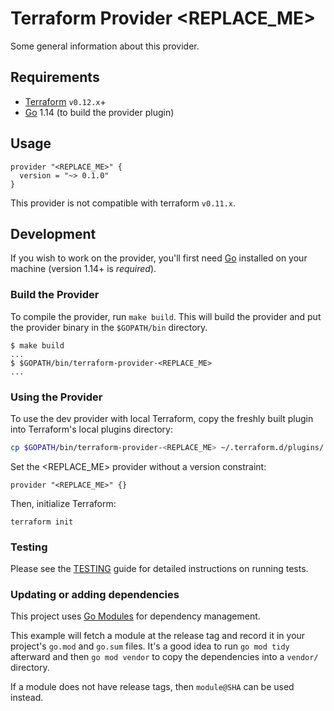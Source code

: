 Terraform Provider <REPLACE_ME>
=========================

Some general information about this provider.

Requirements
------------

- [Terraform](https://www.terraform.io/downloads.html) `v0.12.x`+
- [Go](https://golang.org/doc/install) 1.14 (to build the provider plugin)

Usage
-----

```hcl
provider "<REPLACE_ME>" {
  version = "~> 0.1.0"
}
```

This provider is not compatible with terraform `v0.11.x`.

Development
-----------

If you wish to work on the provider, you'll first need [Go](http://www.golang.org) installed on your machine (version 1.14+ is *required*).

### Build the Provider

To compile the provider, run `make build`. This will build the provider and put the provider binary in the `$GOPATH/bin` directory.

```shell script
$ make build
...
$ $GOPATH/bin/terraform-provider-<REPLACE_ME>
...
```

### Using the Provider

To use the dev provider with local Terraform, copy the freshly built plugin into Terraform's local plugins directory:

```sh
cp $GOPATH/bin/terraform-provider-<REPLACE_ME> ~/.terraform.d/plugins/
```

Set the <REPLACE_ME> provider without a version constraint:

```hcl
provider "<REPLACE_ME>" {}
```

Then, initialize Terraform:

```shell script
terraform init
```

### Testing

Please see the [TESTING](TESTING.md) guide for detailed instructions on running tests.

### Updating or adding dependencies

This project uses [Go Modules](https://github.com/golang/go/wiki/Modules) for dependency management.

This example will fetch a module at the release tag and record it in your project's `go.mod` and `go.sum` files.
It's a good idea to run `go mod tidy` afterward and then `go mod vendor` to copy the dependencies into a `vendor/` directory.

If a module does not have release tags, then `module@SHA` can be used instead.
